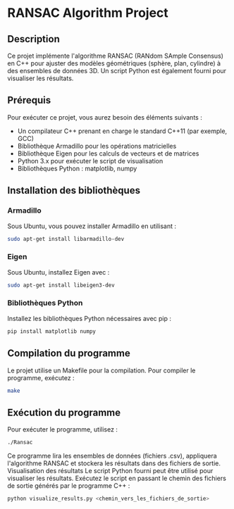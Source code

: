 # RANSAC Algorithm Project

## Description
Ce projet implémente l'algorithme RANSAC (RANdom SAmple Consensus) en C++ pour ajuster des modèles géométriques (sphère, plan, cylindre) à des ensembles de données 3D. Un script Python est également fourni pour visualiser les résultats.

## Prérequis
Pour exécuter ce projet, vous aurez besoin des éléments suivants :
- Un compilateur C++ prenant en charge le standard C++11 (par exemple, GCC)
- Bibliothèque Armadillo pour les opérations matricielles
- Bibliothèque Eigen pour les calculs de vecteurs et de matrices
- Python 3.x pour exécuter le script de visualisation
- Bibliothèques Python : matplotlib, numpy

## Installation des bibliothèques

### Armadillo
Sous Ubuntu, vous pouvez installer Armadillo en utilisant :
```bash
sudo apt-get install libarmadillo-dev
```

### Eigen
Sous Ubuntu, installez Eigen avec :
```bash
sudo apt-get install libeigen3-dev
```

### Bibliothèques Python
Installez les bibliothèques Python nécessaires avec pip :
```bash
pip install matplotlib numpy
```

## Compilation du programme
Le projet utilise un Makefile pour la compilation. Pour compiler le programme, exécutez :
```bash
make
```

## Exécution du programme
Pour exécuter le programme, utilisez :
```bash
./Ransac
```
Ce programme lira les ensembles de données (fichiers .csv), appliquera l'algorithme RANSAC et stockera les résultats dans des fichiers de sortie.
Visualisation des résultats
Le script Python fourni peut être utilisé pour visualiser les résultats. Exécutez le script en passant le chemin des fichiers de sortie générés par le programme C++ :
```bash
python visualize_results.py <chemin_vers_les_fichiers_de_sortie>
```